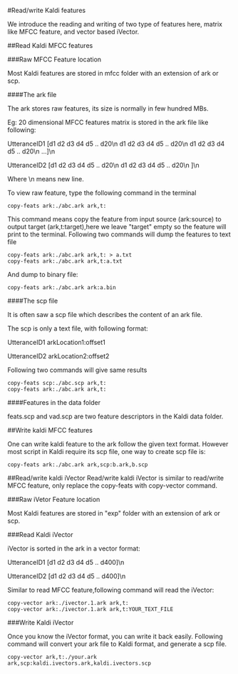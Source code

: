 #Read/write Kaldi features

We introduce the reading and writing of two type of features here, matrix like MFCC feature, and vector based iVector.

##Read Kaldi MFCC features

###Raw MFCC Feature location

Most Kaldi features are stored in mfcc folder with an extension of ark or scp.

####The ark file

The ark stores raw features, its size is normally in few hundred MBs.

Eg: 20 dimensional MFCC features matrix is stored in the ark file like following:

UtteranceID1 [d1 d2 d3 d4 d5 .. d20\n d1 d2 d3 d4 d5 .. d20\n d1 d2 d3 d4 d5 .. d20\n ...]\n

UtteranceID2 [d1 d2 d3 d4 d5 .. d20\n d1 d2 d3 d4 d5 .. d20\n ]\n

Where \n means new line.

To view raw feature, type the following command in the terminal
```
copy-feats ark:./abc.ark ark,t:
```
This command means copy the feature from input source (ark:source) to output target (ark,t:target),here we leave "target" empty so the feature will print to the terminal.
Following two commands will dump the features to text file
```
copy-feats ark:./abc.ark ark,t: > a.txt
copy-feats ark:./abc.ark ark,t:a.txt
```
And dump to binary file:
```
copy-feats ark:./abc.ark ark:a.bin
```


####The scp file

It is often saw a scp file which describes the content of an ark file.

The scp is only a text file, with following format:

UtteranceID1 arkLocation1:offset1 

UtteranceID2 arkLocation2:offset2




Following two commands will give same results
```
copy-feats scp:./abc.scp ark,t:
copy-feats ark:./abc.ark ark,t:
```
####Features in the data folder

feats.scp and vad.scp are two feature descriptors in the Kaldi data folder.


##Write kaldi MFCC features

One can write kaldi feature to the ark follow the given text format. However most script in Kaldi require its scp file, one way to create scp file is:
```
copy-feats ark:./abc.ark ark,scp:b.ark,b.scp
```


##Read/write kaldi iVector 
Read/write kaldi iVector is similar to read/write MFCC feature, only replace the copy-feats with copy-vector command.

###Raw iVetor Feature location

Most Kaldi features are stored in "exp" folder with an extension of ark or scp.


###Read Kaldi iVector

iVector is sorted in the ark in a vector format:

UtteranceID1 [d1 d2 d3 d4 d5 .. d400]\n

UtteranceID2 [d1 d2 d3 d4 d5 .. d400]\n

Similar to read MFCC feature,following command will read the iVector:
```
copy-vector ark:./ivector.1.ark ark,t:
copy-vector ark:./ivector.1.ark ark,t:YOUR_TEXT_FILE

```

###Write Kaldi iVector

Once you know the iVector format, you can write it back easily.
Following command will convert your ark file to Kaldi format, and generate a scp file.

```
copy-vector ark,t:./your.ark ark,scp:kaldi.ivectors.ark,kaldi.ivectors.scp

```